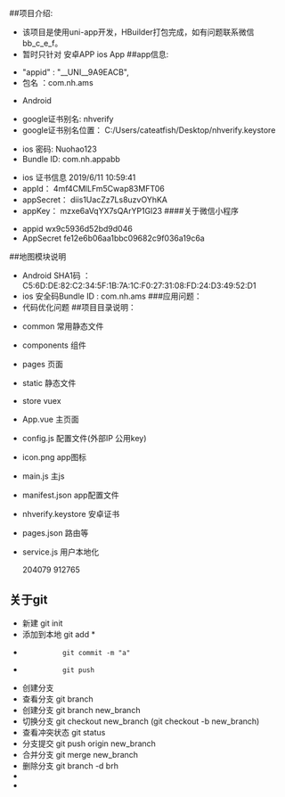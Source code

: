 ##项目介绍:
+	该项目是使用uni-app开发，HBuilder打包完成，如有问题联系微信 bb_c_e_f。
+	暂时只针对 安卓APP  ios App
##app信息:
* "appid" : "__UNI__9A9EACB",
* 包名 ：com.nh.ams
+ 	Android
* google证书别名:  nhverify
* google证书别名位置： C:/Users/cateatfish/Desktop/nhverify.keystore
+ 	ios 密码: Nuohao123
+ 	Bundle ID: com.nh.appabb

* ios 证书信息 2019/6/11 10:59:41
* appId：	4mf4CMlLFm5Cwap83MFT06
* appSecret：	diis1UacZz7Ls8uzvOYhKA
* appKey：	mzxe6aVqYX7sQArYP1Gl23
####关于微信小程序 
+ appid 		wx9c5936d52bd9d046
+ AppSecret 	fe12e6b06aa1bbc09682c9f036a19c6a

##地图模块说明
* Android   SHA1码 ： C5:6D:DE:82:C2:34:5F:1B:7A:1C:F0:27:31:08:FD:24:D3:49:52:D1
* ios 安全码Bundle ID : com.nh.ams
###应用问题：
* 代码优化问题
##项目目录说明：
+ common    	常用静态文件
+ components  	组件
+ pages        	页面
+ static		静态文件
+ store			vuex
+ App.vue		主页面
+ config.js		配置文件(外部IP 公用key)
+ icon.png		app图标
+ main.js		主js
+ manifest.json	app配置文件
+ nhverify.keystore 安卓证书
+ pages.json	路由等
+ service.js	用户本地化

  204079   912765 




## 关于git
+ 新建 			git init 
+ 添加到本地  	git add *    
+ 				git commit -m "a"
+ 				git push
+ 创建分支	
+ 	查看分支 	git branch
+ 	创建分支		git branch new_branch
+ 	切换分支 	git checkout new_branch		(git checkout -b new_branch)
+ 	查看冲突状态	git status
+ 	分支提交 	git push origin new_branch
+ 	合并分支		git merge new_branch
+ 	删除分支		git branch -d brh
+ 	
+ 				
